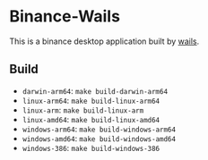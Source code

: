 # Binance-Wails

This is a binance desktop application built by [wails](https://github.com/wailsapp/wails).

## Build

* `darwin-arm64`: `make build-darwin-arm64`
* `linux-arm64`: `make build-linux-arm64`
* `linux-arm`: `make build-linux-arm`
* `linux-amd64`: `make build-linux-amd64`
* `windows-arm64`: `make build-windows-arm64`
* `windows-amd64`: `make build-windows-amd64`
* `windows-386`: `make build-windows-386`
